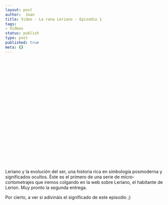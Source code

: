 ```yaml
---
layout: post
author:  Joan
title: Video - La rana Leriano - Episodio 1
tags:
- Videos
status: publish
type: post
published: true
meta: {}
---
```

<object width="425" height="350"><param name="movie" value="http://www.youtube.com/v/8uegmw2M1PU"></param><embed src="http://www.youtube.com/v/8uegmw2M1PU" type="application/x-shockwave-flash" width="450" height="350"></embed></object><br />Leriano y la evolución del ser, una historia rica en simbología posmoderna y significados ocultos. Éste es el primero de una serie de micro-cortometrajes que iremos colgando en la web sobre Leriano, el habitante de Lerion. Muy pronto la segunda entrega. 

Por cierto, a ver si adivináis el significado de este episodio ;)

